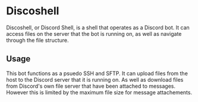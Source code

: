 # Discoshell

Discoshell, or Discord Shell, is a shell that operates as a Discord bot. It can access
files on the server that the bot is running on, as well as navigate through the file
structure. 

## Usage
This bot functions as a psuedo SSH and SFTP. It can upload files from the host to the
Discord server that it is running on. As well as download files from Discord's own
file server that have been attached to messages. However this is limited by the
maximum file size for message attachements.

